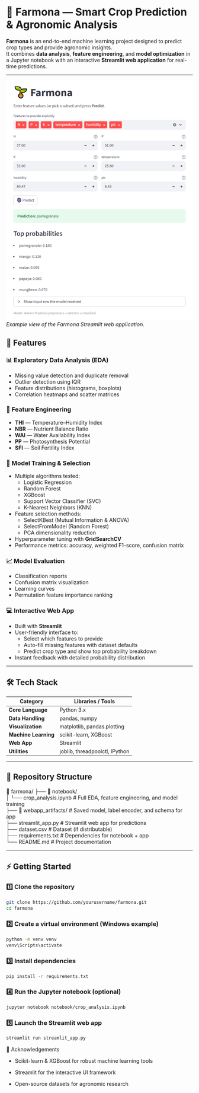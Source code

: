 # 🌱 Farmona — Smart Crop Prediction & Agronomic Analysis

**Farmona** is an end-to-end machine learning project designed to predict crop types and provide agronomic insights.  
It combines **data analysis**, **feature engineering**, and **model optimization** in a Jupyter notebook with an interactive **Streamlit web application** for real-time predictions.

---

![Farmona Web App Screenshot](/docs/farmona_app.png)  
*Example view of the Farmona Streamlit web application.*

## 🚀 Features

### 📊 Exploratory Data Analysis (EDA)
- Missing value detection and duplicate removal
- Outlier detection using IQR
- Feature distributions (histograms, boxplots)
- Correlation heatmaps and scatter matrices

### 🧪 Feature Engineering
- **THI** — Temperature–Humidity Index  
- **NBR** — Nutrient Balance Ratio  
- **WAI** — Water Availability Index  
- **PP** — Photosynthesis Potential  
- **SFI** — Soil Fertility Index  

### 🤖 Model Training & Selection
- Multiple algorithms tested:
  - Logistic Regression
  - Random Forest
  - XGBoost
  - Support Vector Classifier (SVC)
  - K-Nearest Neighbors (KNN)
- Feature selection methods:
  - SelectKBest (Mutual Information & ANOVA)
  - SelectFromModel (Random Forest)
  - PCA dimensionality reduction
- Hyperparameter tuning with **GridSearchCV**
- Performance metrics: accuracy, weighted F1-score, confusion matrix

### 📈 Model Evaluation
- Classification reports
- Confusion matrix visualization
- Learning curves
- Permutation feature importance ranking

### 💻 Interactive Web App
- Built with **Streamlit**
- User-friendly interface to:
  - Select which features to provide
  - Auto-fill missing features with dataset defaults
  - Predict crop type and show top probability breakdown
- Instant feedback with detailed probability distribution

---

## 🛠 Tech Stack

| Category           | Libraries / Tools                                    |
|--------------------|------------------------------------------------------|
| **Core Language**  | Python 3.x                                            |
| **Data Handling**  | pandas, numpy                                         |
| **Visualization**  | matplotlib, pandas.plotting                           |
| **Machine Learning** | scikit-learn, XGBoost                               |
| **Web App**        | Streamlit                                             |
| **Utilities**      | joblib, threadpoolctl, IPython                        |

---

## 📂 Repository Structure
📂 farmona/
├── 📓 notebook/  
│   └── crop_analysis.ipynb  # Full EDA, feature engineering, and model training  
├── 📂 webapp_artifacts/     # Saved model, label encoder, and schema for app  
├── streamlit_app.py         # Streamlit web app for predictions  
├── dataset.csv           # Dataset (if distributable)  
├── requirements.txt         # Dependencies for notebook + app  
└── README.md                # Project documentation  

---

## ⚡ Getting Started

### 1️⃣ Clone the repository
```bash
git clone https://github.com/yourusername/farmona.git
cd farmona
```

### 2️⃣ Create a virtual environment (Windows example)
```bash
python -m venv venv
venv\Scripts\activate
```

### 3️⃣ Install dependencies
```bash
pip install -r requirements.txt
```

### 4️⃣ Run the Jupyter notebook (optional)
```bash
jupyter notebook notebook/crop_analysis.ipynb
```

### 5️⃣ Launch the Streamlit web app
```bash
streamlit run streamlit_app.py
```


🙌 Acknowledgements

- Scikit-learn & XGBoost for robust machine learning tools

- Streamlit for the interactive UI framework

- Open-source datasets for agronomic research
